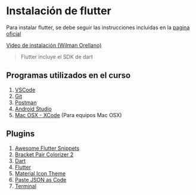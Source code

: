 # Instalación de flutter

Para instalar flutter, se debe seguir las instrucciones incluidas en la [pagina oficial](https://flutter.dev/docs/get-started/install/windows)

[Video de instalación (Wilman Orellano)](https://www.youtube.com/watch?v=995LH94siTI)

> Flutter incluye el SDK de dart

## Programas utilizados en el curso

1. [VSCode](https://code.visualstudio.com/)
2. [Git](https://git-scm.com/)
3. [Postman](https://www.postman.com/downloads/)
4. [Android Studio](https://developer.android.com/studio)
5. [Mac OSX - XCode](https://apps.apple.com/hn/app/xcode/id497799835?l=en&mt=12) (Para equipos Mac OSX)


## Plugins

1. [Awesome Flutter Snippets](https://marketplace.visualstudio.com/items?itemName=Nash.awesome-flutter-snippets)
2. [Bracket Pair Colorizer 2](https://marketplace.visualstudio.com/items?itemName=CoenraadS.bracket-pair-colorizer-2)
3. [Dart](https://marketplace.visualstudio.com/items?itemName=Dart-Code.dart-code)
4. [Flutter](https://marketplace.visualstudio.com/items?itemName=Dart-Code.flutter)
5. [Material Icon Theme](https://marketplace.visualstudio.com/items?itemName=PKief.material-icon-theme)
6. [Paste JSON as Code](https://marketplace.visualstudio.com/items?itemName=quicktype.quicktype)
7. [Terminal](https://marketplace.visualstudio.com/items?itemName=formulahendry.terminal)

